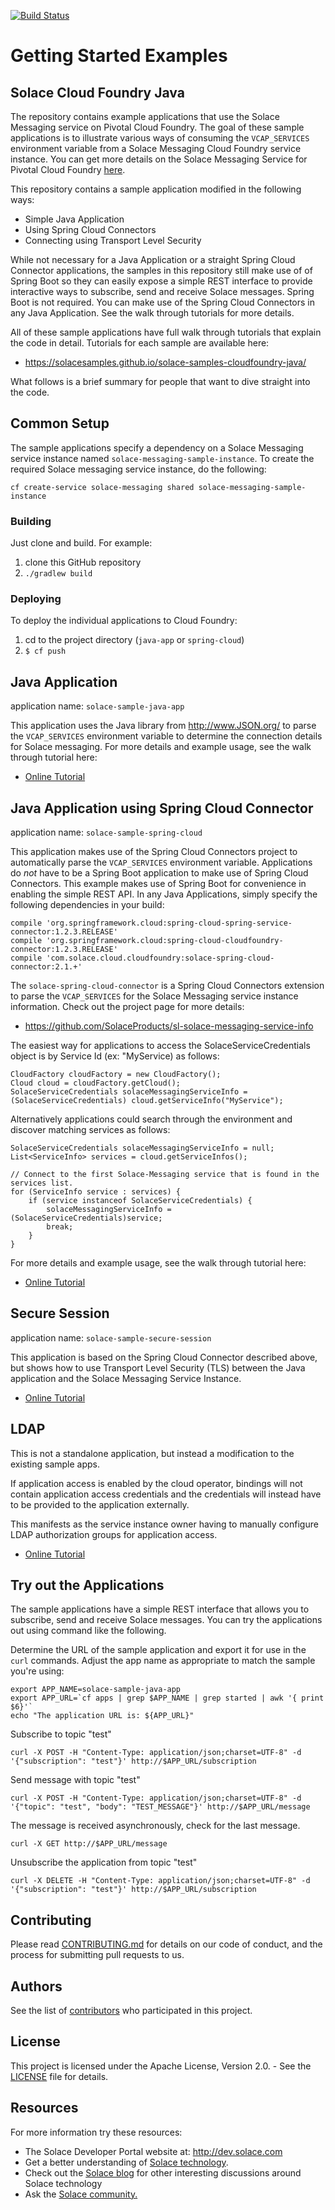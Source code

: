 [![Build Status](https://travis-ci.org/SolaceSamples/solace-samples-cloudfoundry-java.svg?branch=master)](https://travis-ci.org/SolaceSamples/solace-samples-cloudfoundry-java)

# Getting Started Examples
## Solace Cloud Foundry Java

The repository contains example applications that use the Solace Messaging service on Pivotal Cloud Foundry. The goal of these sample applications is to illustrate various ways of consuming the `VCAP_SERVICES` environment variable from a Solace Messaging Cloud Foundry service instance. You can get more details on the Solace Messaging Service for Pivotal Cloud Foundry [here](http://docs.pivotal.io/solace-messaging/).

This repository contains a sample application modified in the following ways:

* Simple Java Application
* Using Spring Cloud Connectors
* Connecting using Transport Level Security

While not necessary for a Java Application or a straight Spring Cloud Connector applications, the samples in this repository still make use of of Spring Boot so they can easily expose a simple REST interface to provide interactive ways to subscribe, send and receive Solace messages. Spring Boot is not required. You can make use of the Spring Cloud Connectors in any Java Application. See the walk through tutorials for more details.

All of these sample applications have full walk through tutorials that explain the code in detail. Tutorials for each sample are available here:

* https://solacesamples.github.io/solace-samples-cloudfoundry-java/

What follows is a brief summary for people that want to dive straight into the code.

## Common Setup

The sample applications specify a dependency on a Solace Messaging service instance named `solace-messaging-sample-instance`. To create the required Solace messaging service instance, do the following:

	cf create-service solace-messaging shared solace-messaging-sample-instance

### Building

Just clone and build. For example: 

1. clone this GitHub repository
1. `./gradlew build`

### Deploying

To deploy the individual applications to Cloud Foundry:

1. cd to the project directory (`java-app` or `spring-cloud`)
1. `$ cf push`

## Java Application

application name: `solace-sample-java-app`

This application uses the Java library from http://www.JSON.org/ to parse the `VCAP_SERVICES` environment variable to determine the connection details for Solace messaging. For more details and example usage, see the walk through tutorial here:

* [Online Tutorial](https://solacesamples.github.io/solace-samples-cloudfoundry-java/java-app/)

## Java Application using Spring Cloud Connector

application name: `solace-sample-spring-cloud`

This application makes use of the Spring Cloud Connectors project to automatically parse the `VCAP_SERVICES` environment variable. Applications do *not* have to be a Spring Boot application to make use of Spring Cloud Connectors. This example makes use of Spring Boot for convenience in enabling the simple REST API. In any Java Applications, simply specify the following dependencies in your build:

	compile 'org.springframework.cloud:spring-cloud-spring-service-connector:1.2.3.RELEASE'
	compile 'org.springframework.cloud:spring-cloud-cloudfoundry-connector:1.2.3.RELEASE'
	compile 'com.solace.cloud.cloudfoundry:solace-spring-cloud-connector:2.1.+'

The `solace-spring-cloud-connector` is a Spring Cloud Connectors extension to parse the `VCAP_SERVICES` for the Solace Messaging service instance information. Check out the project page for more details:

* https://github.com/SolaceProducts/sl-solace-messaging-service-info

The easiest way for applications to access the SolaceServiceCredentials object is by Service Id (ex: "MyService) as follows:

	CloudFactory cloudFactory = new CloudFactory();
	Cloud cloud = cloudFactory.getCloud();
	SolaceServiceCredentials solaceMessagingServiceInfo = (SolaceServiceCredentials) cloud.getServiceInfo("MyService");
	
Alternatively applications could search through the environment and discover matching services as follows:

	SolaceServiceCredentials solaceMessagingServiceInfo = null;
	List<ServiceInfo> services = cloud.getServiceInfos();
		
	// Connect to the first Solace-Messaging service that is found in the services list.
	for (ServiceInfo service : services) {
		if (service instanceof SolaceServiceCredentials) {
			solaceMessagingServiceInfo = (SolaceServiceCredentials)service;
			break;
		}
	}

For more details and example usage, see the walk through tutorial here:

* [Online Tutorial](https://solacesamples.github.io/solace-samples-cloudfoundry-java/spring-cloud/)


## Secure Session

application name: `solace-sample-secure-session`

This application is based on the Spring Cloud Connector described above, but shows how to use
Transport Level Security (TLS) between the Java application and the Solace Messaging Service Instance.

* [Online Tutorial](https://solacesamples.github.io/solace-samples-cloudfoundry-java/secure-session/)

## LDAP

This is not a standalone application, but instead a modification to the existing sample apps. 

If application access is enabled by the cloud operator, bindings will not contain application access credentials and the credentials will instead have to be provided to the application externally.

This manifests as the service instance owner having to manually configure LDAP authorization groups for application access.

* [Online Tutorial](https://solacesamples.github.io/solace-samples-cloudfoundry-java/ldap/)

## Try out the Applications

The sample applications have a simple REST interface that allows you to subscribe, send and receive Solace messages. You can try the applications out using command like the following.

Determine the URL of the sample application and export it for use in the `curl` commands. Adjust the app name as appropriate to match the sample you're using:

	export APP_NAME=solace-sample-java-app
	export APP_URL=`cf apps | grep $APP_NAME | grep started | awk '{ print $6}'`
	echo "The application URL is: ${APP_URL}"

Subscribe to topic "test"

	curl -X POST -H "Content-Type: application/json;charset=UTF-8" -d '{"subscription": "test"}' http://$APP_URL/subscription

Send message with topic "test"

	curl -X POST -H "Content-Type: application/json;charset=UTF-8" -d '{"topic": "test", "body": "TEST_MESSAGE"}' http://$APP_URL/message

The message is received asynchronously, check for the last message.

	curl -X GET http://$APP_URL/message

Unsubscribe the application from topic "test"

    curl -X DELETE -H "Content-Type: application/json;charset=UTF-8" -d '{"subscription": "test"}' http://$APP_URL/subscription

## Contributing

Please read [CONTRIBUTING.md](CONTRIBUTING.md) for details on our code of conduct, and the process for submitting pull requests to us.

## Authors

See the list of [contributors](https://github.com/SolaceSamples/solace-samples-cloudfoundry-java/contributors) who participated in this project.

## License

This project is licensed under the Apache License, Version 2.0. - See the [LICENSE](LICENSE) file for details.

## Resources

For more information try these resources:


- The Solace Developer Portal website at: http://dev.solace.com
- Get a better understanding of [Solace technology](http://dev.solace.com/tech/).
- Check out the [Solace blog](http://dev.solace.com/blog/) for other interesting discussions around Solace technology
- Ask the [Solace community.](http://dev.solace.com/community/)
